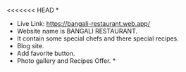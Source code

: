 <<<<<<< HEAD \*

- Live Link: https://bangali-restaurant.web.app/
- Website name is BANGALI RESTAURANT.
- It contain some special chefs and there special recipes.
- Blog site.
- Add favorite button.
- Photo gallery and Recipes Offer. \*
